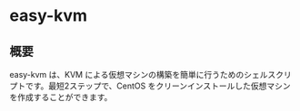 # easy-kvm

## 概要

easy-kvm は、KVM による仮想マシンの構築を簡単に行うためのシェルスクリプトです。最短2ステップで、CentOS をクリーンインストールした仮想マシンを作成することができます。

